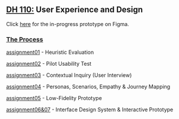 ## <ins> DH 110:</ins> User Experience and Design <br>

Click [here](https://www.figma.com/proto/6x37Y0Goi7V6a4eY8SFdH8/DH110-Project?node-id=31%3A96&scaling=scale-down&page-id=0%3A1) for the in-progress prototype on Figma.

### <ins> The Process </ins> 

[assignment01](https://github.com/derekwang99/DH110-DEREKWANG/blob/main/assignment01/A01.md) - Heuristic Evaluation 

[assignment02](https://github.com/derekwang99/DH110-DEREKWANG/tree/main/assignment02) - Pilot Usability Test   

[assignment03](https://github.com/derekwang99/DH110-DEREKWANG/tree/main/assignment03) - Contextual Inquiry (User Interview)

[assignment04](https://github.com/derekwang99/DH110-DEREKWANG/tree/main/assignment04) - Personas, Scenarios, Empathy & Journey Mapping

[assignment05](https://github.com/derekwang99/DH110-DEREKWANG/tree/main/assignment05) - Low-Fidelity Prototype

[assignment06&07](https://github.com/derekwang99/DH110-DEREKWANG/tree/main/assignment06) - Interface Design System & Interactive Prototype

